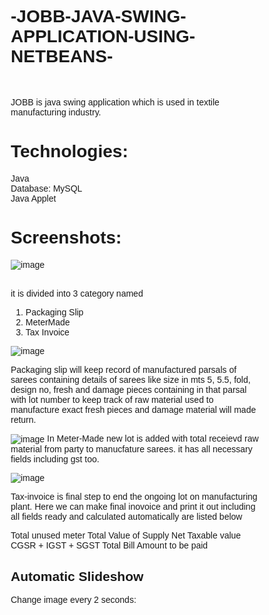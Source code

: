 # -JOBB-JAVA-SWING-APPLICATION-USING-NETBEANS-
<br>

JOBB is java swing application which is used in textile manufacturing industry.


# Technologies:

Java<br>
Database: MySQL<br>
Java Applet<br>

# Screenshots:

![image](https://user-images.githubusercontent.com/29841028/139048495-2c7125ab-e21b-4e19-a942-2a91efb1989d.png)


<br>it is divided into 3 category named 
1. Packaging Slip 
2. MeterMade
3. Tax Invoice


![image](https://user-images.githubusercontent.com/29841028/139047749-3e07d508-4188-4489-9a3e-3c2ad09c6473.png)

Packaging slip will keep record of manufactured parsals of sarees containing details of sarees like size in mts 5, 5.5, fold, design no, fresh and damage pieces containing in that parsal with lot number to keep track of raw material used to manufacture exact fresh pieces and damage material will made return.

![image](https://user-images.githubusercontent.com/29841028/139048760-4ed95914-3ab3-4e84-87df-707782dcc960.png)
In Meter-Made new lot is added with total receievd raw material from party to manucfature sarees. it has all necessary fields including gst too.


![image](https://user-images.githubusercontent.com/29841028/139048572-317c934c-645d-4170-8877-2e7c8359720c.png)

Tax-invoice is final step to end the ongoing lot on manufacturing plant. Here we can make final inovoice and print it out including all fields ready and calculated automatically are listed below

Total unused meter 
Total Value of Supply
Net Taxable value
CGSR + IGST + SGST 
Total Bill Amount to be paid


<!DOCTYPE html>
<html>
<head>
<meta name="viewport" content="width=device-width, initial-scale=1">
<style>
* {box-sizing: border-box;}
body {font-family: Verdana, sans-serif;}
.mySlides {display: none;}
img {vertical-align: middle;}

/* Slideshow container */
.slideshow-container {
  max-width: 1000px;
  position: relative;
  margin: auto;
}

/* Caption text */
.text {
  color: #f2f2f2;
  font-size: 15px;
  padding: 8px 12px;
  position: absolute;
  bottom: 8px;
  width: 100%;
  text-align: center;
}

/* Number text (1/3 etc) */
.numbertext {
  color: #f2f2f2;
  font-size: 12px;
  padding: 8px 12px;
  position: absolute;
  top: 0;
}

/* The dots/bullets/indicators */
.dot {
  height: 15px;
  width: 15px;
  margin: 0 2px;
  background-color: #bbb;
  border-radius: 50%;
  display: inline-block;
  transition: background-color 0.6s ease;
}

.active {
  background-color: #717171;
}

/* Fading animation */
.fade {
  -webkit-animation-name: fade;
  -webkit-animation-duration: 1.5s;
  animation-name: fade;
  animation-duration: 1.5s;
}

@-webkit-keyframes fade {
  from {opacity: .4} 
  to {opacity: 1}
}

@keyframes fade {
  from {opacity: .4} 
  to {opacity: 1}
}

/* On smaller screens, decrease text size */
@media only screen and (max-width: 300px) {
  .text {font-size: 11px}
}
</style>
</head>
<body>

<h2>Automatic Slideshow</h2>
<p>Change image every 2 seconds:</p>

<div class="slideshow-container">

<div class="mySlides fade">
  <div class="numbertext">1 / 3</div>
  <img src="img_nature_wide.jpg" style="width:100%">
  <div class="text">Caption Text</div>
</div>

<div class="mySlides fade">
  <div class="numbertext">2 / 3</div>
  <img src="img_snow_wide.jpg" style="width:100%">
  <div class="text">Caption Two</div>
</div>

<div class="mySlides fade">
  <div class="numbertext">3 / 3</div>
  <img src="img_mountains_wide.jpg" style="width:100%">
  <div class="text">Caption Three</div>
</div>

</div>
<br>

<div style="text-align:center">
  <span class="dot"></span> 
  <span class="dot"></span> 
  <span class="dot"></span> 
</div>

<script>
var slideIndex = 0;
showSlides();

function showSlides() {
  var i;
  var slides = document.getElementsByClassName("mySlides");
  var dots = document.getElementsByClassName("dot");
  for (i = 0; i < slides.length; i++) {
    slides[i].style.display = "none";  
  }
  slideIndex++;
  if (slideIndex > slides.length) {slideIndex = 1}    
  for (i = 0; i < dots.length; i++) {
    dots[i].className = dots[i].className.replace(" active", "");
  }
  slides[slideIndex-1].style.display = "block";  
  dots[slideIndex-1].className += " active";
  setTimeout(showSlides, 2000); // Change image every 2 seconds
}
</script>

</body>
</html> 
